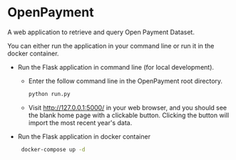 # OpenPayment
A web application to retrieve and query Open Payment Dataset.

You can either run the application in your command line or run it in the docker container.


* Run the Flask application in command line (for local development).
  * Enter the follow command line in the OpenPayment root directory.
    ``` .bash
    python run.py
    ```
  * Visit http://127.0.0.1:5000/ in your web browser, and you should see the blank home page with a clickable button. Clicking the button will import the most recent year's data.

* Run the Flask application in docker container
   ``` .bash
    docker-compose up -d
   ```
